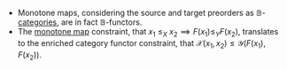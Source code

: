 -  Monotone maps, considering the source and target preorders as $\mathbb{B}$-[categories](/docs/math/defs/vcat.qmd), are in fact $\mathbb{B}$-functors.
- The [monotone map](/docs/math/defs/monotone_map.qmd) constraint, that $x_1\ \leq_X\ x_2 \implies F(x_1)\leq_Y F(x_2)$, translates to the enriched category functor constraint, that $\mathcal{X}(x_1,x_2) \leq \mathcal{Y}(F(x_1),F(x_2))$.
